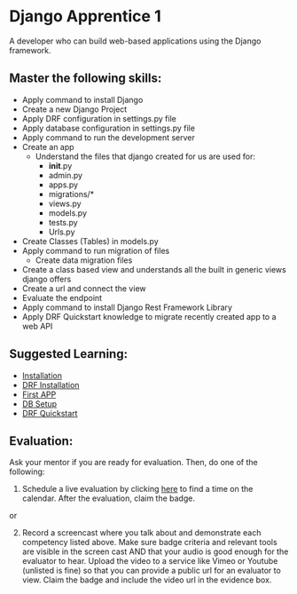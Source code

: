 # Django Apprentice 1

A developer who can build web-based applications using the Django framework.

## Master the following skills:

* Apply command to install Django
* Create a new Django Project
* Apply DRF configuration in settings.py file
* Apply database configuration in settings.py file
* Apply command to run the development server
* Create an app
  * Understand the files that django created for us are used for:
    * __init__.py
    * admin.py
    * apps.py
    * migrations/*
    * views.py
    * models.py
    * tests.py
    * Urls.py
* Create Classes (Tables) in models.py
* Apply command to run migration of files
  * Create data migration files
* Create a class based view and understands all the built in generic views django offers
* Create a url and connect the view
* Evaluate the endpoint
* Apply command to install Django Rest Framework Library
* Apply DRF Quickstart knowledge to migrate recently created app to a web API 

## Suggested Learning:

* [Installation](https://docs.djangoproject.com/en/3.0/intro/install/)
* [DRF Installation](https://www.django-rest-framework.org/#installation)
* [First APP](https://docs.djangoproject.com/en/3.0/intro/tutorial01/)
* [DB Setup](https://docs.djangoproject.com/en/3.0/intro/tutorial02/)
* [DRF Quickstart](https://www.django-rest-framework.org/tutorial/quickstart/)

## Evaluation:

Ask your mentor if you are ready for evaluation. Then, do one of the following:

1. Schedule a live evaluation by clicking [here](http://evals.codex.academy) to find a time on the calendar. After the evaluation, claim the badge.

or

2. Record a screencast where you talk about and demonstrate each competency listed above. Make sure badge criteria and relevant tools are visible in the screen cast AND that your audio is good enough for the evaluator to hear. Upload the video to a service like Vimeo or Youtube (unlisted is fine) so that you can provide a public url for an evaluator to view. Claim the badge and include the video url in the evidence box.
